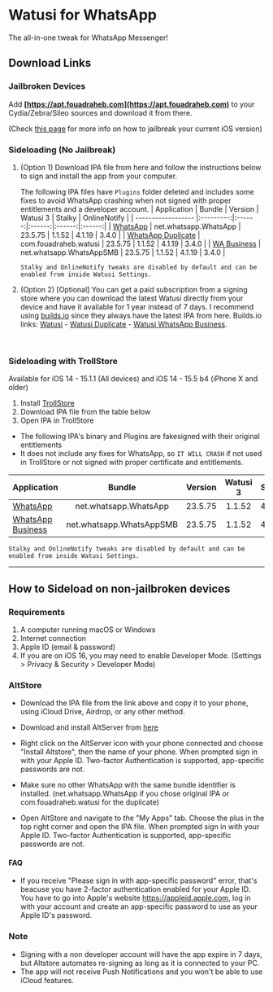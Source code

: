[original]: https://mega.nz/file/BfBn1TBL#4O_WLtCI-6w2uA1D7wogeeR3cnzmyOzWFPU_TpliS9A
[duplicate]: https://mega.nz/file/ZLAwzYYR#6lVNGqHzB2BkAv-7CCeRq3K6n2kmhXcINlpg9Sr0g80
[business]: https://mega.nz/file/IHpj3KRQ#jw0hMIKxO_bdoM_oiJ8hFFca1JHYSDvcXJWD31dBnCE

[original-nofix]: https://mega.nz/file/lDAyUCLD#ksrVnlUoL1VbZVQPSD5dNQ7F1fsobyMQbr09W5qcOJs
[business-nofix]: https://mega.nz/file/UPITyb5b#SsPYImotm5nubhutRqkgMplKlmN7j2YfvEP4xSU7t5U

[builds-io-watusi]: https://builds.io/apps/watusi/?aid=1025553
[builds-io-watusi-duplicate]: https://builds.io/apps/duplicatewhatsappwatusi/?aid=1025553
[builds-io-watusi-business]: https://builds.io/apps/whatsappb/?aid=1025553

# Watusi for WhatsApp

The all-in-one tweak for WhatsApp Messenger!


## Download Links

### Jailbroken Devices

Add __[https://apt.fouadraheb.com](https://apt.fouadraheb.com)__ to your Cydia/Zebra/Sileo sources and download it from there. 

(Check [this page](https://idevicecentral.com/jailbreak-tools/ios-jailbreak-downloads-download-jailbreak-tools-for-all-ios-versions/) for more info on how to jailbreak your current iOS version)

### Sideloading (No Jailbreak)

1. (Option 1) Download IPA file from here and follow the instructions below to sign and install the app from your computer.

    The following IPA files have `Plugins` folder deleted and includes some fixes to avoid WhatsApp crashing when not signed with proper entitlements and a developer account.
    | Application | Bundle | Version | Watusi 3 | Stalky | OnlineNotify |
    | ------------------ |:---------:|:------:|:------:|:------:|:------:|
    | [WhatsApp][original] | net.whatsapp.WhatsApp | 23.5.75 | 1.1.52 | 4.1.19 | 3.4.0 |
    | [WhatsApp Duplicate][duplicate] | com.fouadraheb.watusi | 23.5.75 | 1.1.52 | 4.1.19 | 3.4.0 |
    | [WA Business][business] | net.whatsapp.WhatsAppSMB | 23.5.75 | 1.1.52 | 4.1.19 | 3.4.0 |

    ```Stalky and OnlineNotify tweaks are disabled by default and can be enabled from inside Watusi Settings.```
    
2. (Option 2) [Optional] You can get a paid subscription from a signing store where you can download the latest Watusi directly from your device and have it available for 1 year instead of 7 days. I recommend using [builds.io][builds-io-watusi] since they always have the latest IPA from here. Builds.io links: [Watusi][builds-io-watusi] - [Watusi Duplicate][builds-io-watusi-duplicate] - [Watusi WhatsApp Business][builds-io-watusi-business].

<br/>

### Sideloading with TrollStore

Available for iOS 14 - 15.1.1 (All devices) and iOS 14 - 15.5 b4 (iPhone X and older)

1. Install [TrollStore](https://github.com/opa334/TrollStore)
2. Download IPA file from the table below
3. Open IPA in TrollStore

- The following IPA's binary and Plugins are fakesigned with their original entitlements
- It does not include any fixes for WhatsApp, so `IT WILL CRASH` if not used in TrollStore or not signed with proper certificate and entitlements.

| Application | Bundle | Version | Watusi 3 | Stalky | OnlineNotify |
| ------------------ |:---------:|:------:|:------:|:------:|:------:|
| [WhatsApp][original-nofix] | net.whatsapp.WhatsApp | 23.5.75 | 1.1.52 | 4.1.19 |  3.4.0 |
| [WhatsApp Business][business-nofix] | net.whatsapp.WhatsAppSMB | 23.5.75 | 1.1.52 | 4.1.19 |  3.4.0 |


```Stalky and OnlineNotify tweaks are disabled by default and can be enabled from inside Watusi Settings.```
    
<hr />

## How to Sideload on non-jailbroken devices

### Requirements

1. A computer running macOS or Windows
2. Internet connection
3. Apple ID (email & password)
4. If you are on iOS 16, you may need to enable Developer Mode. (Settings > Privacy & Security > Developer Mode)

### AltStore

* Download the IPA file from the link above and copy it to your phone, using iCloud Drive, Airdrop, or any other method.

* Download and install AltServer from [here](https://altstore.io)

* Right click on the AltServer icon with your phone connected and choose "Install Altstore", then the name of your phone. When prompted sign in with your Apple ID. Two-factor Authentication is supported, app-specific passwords are not.

* Make sure no other WhatsApp with the same bundle identifier is installed. (net.whatsapp.WhatsApp if you chose original IPA or com.fouadraheb.watusi for the duplicate)

* Open AltStore and navigate to the "My Apps" tab. Choose the plus in the top right corner and open the IPA file. When prompted sign in with your Apple ID. Two-factor Authentication is supported, app-specific passwords are not.

#### FAQ
* If you receive "Please sign in with app-specific password" error, that's beacuse you have 2-factor authentication enabled for your Apple ID. You have to go into Apple's website https://appleid.apple.com, log in with your account and create an app-specific password to use as your Apple ID's password.

### Note

* Signing with a non developer account will have the app expire in 7 days, but Altstore automates re-signing as long as it is connected to your PC.
* The app will not receive Push Notifications and you won't be able to use iCloud features.
